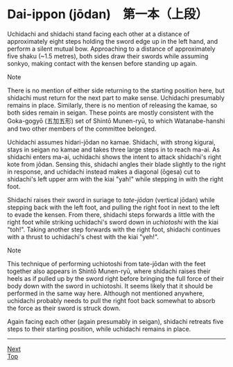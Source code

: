 # Dai-ippon (jōdan)　第一本（上段）

Uchidachi and shidachi stand facing each other at a distance of approximately eight steps holding the sword edge up in the left hand, and perform a silent mutual bow. Approaching to a distance of approximately five shaku (~1.5 metres), both sides draw their swords while assuming sonkyo, making contact with the kensen before standing up again.

> [!NOTE]
> There is no mention of either side returning to the starting position here, but shidachi must return for the next part to make sense. Uchidachi presumably remains in place. Similarly, there is no mention of releasing the kamae, so both sides remain in seigan. These points are mostly consistent with the Goka-gogyō (五加五形) set of Shintō Munen-ryū, to which Watanabe-hanshi and two other members of the committee belonged.

Uchidachi assumes hidari-jōdan no kamae. Shidachi, with strong kigurai, stays in seigan no kamae and takes three large steps in to reach ma-ai. As shidachi enters ma-ai, uchidachi shows the intent to attack shidachi's right kote from jōdan. Sensing this, shidachi angles their blade slightly to the right in response, and uchidachi instead makes a diagonal (ōgesa) cut to shidachi's left upper arm with the kiai "yah!" while stepping in with the right foot.

Shidachi raises their sword in suriage to *tate-jōdan* (vertical jōdan) while stepping back with the left foot, and pulling the right foot in next to the left to evade the kensen. From there, shidachi steps forwards a little with the right foot while striking uchidachi's sword down in *uchiotoshi* with the kiai "toh!". Taking another step forwards with the right foot, shidachi continues with a thrust to uchidachi's chest with the kiai "yeh!".

> [!NOTE]
> This technique of performing uchiotoshi from tate-jōdan with the feet together also appears in Shintō Munen-ryū, where shidachi raises their heels as if pulled up by the sword right before bringing the full force of their body down with the sword in uchiotoshi. It seems likely that it should be performed in the same way here. Although not mentioned anywhere, uchidachi probably needs to pull the right foot back somewhat to absorb the force as their sword is struck down.

Again facing each other (again presumably in seigan), shidachi retreats five steps to their starting position, while uchidachi remains in place.

----

[Next](daisanbon.md)  
[Top](README.md)
